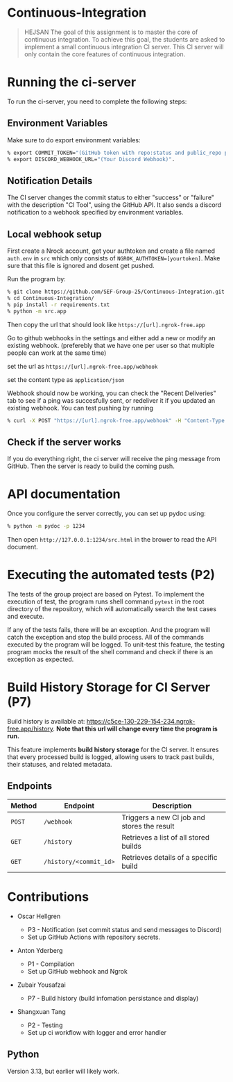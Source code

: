 # Continuous-Integration
>HEJSAN
The goal of this assignment is to master the core of continuous integration. To achieve this goal, the students are asked to implement a small continuous integration CI server. This CI server will only contain the core features of continuous integration.

# Running the ci-server

To run the ci-server, you need to complete the following steps:

## Environment Variables
Make sure to do export environment variables:
```bash
% export COMMIT_TOKEN="(GitHub token with repo:status and public_repo permissions)"
% export DISCORD_WEBHOOK_URL="(Your Discord Webhook)".
```

## Notification Details
The CI server changes the commit status to either "success" or "failure" with the description "CI Tool", using the GitHub API. It also sends a discord notification to a webhook specified by environment variables.

## Local webhook setup

First create a Nrock account, get your authtoken and create a file named `auth.env` in `src` which only consists of `NGROK_AUTHTOKEN=[yourtoken]`. Make sure that this file is ignored and dosent get pushed.

Run the program by:
```bash
% git clone https://github.com/SEF-Group-25/Continuous-Integration.git
% cd Continuous-Integration/
% pip install -r requirements.txt
% python -m src.app
```
Then copy the url that should look like `https://[url].ngrok-free.app`

Go to github webhooks in the settings and either add a new or modify an existing webhook. (preferebly that we have one per user so that multiple people can work at the same time)

set the url as `https://[url].ngrok-free.app/webhook`

set the content type as `application/json`

Webhook should now be working, you can check the "Recent Deliveries" tab to see if a ping was succesfully sent, or redeliver it if you updated an existing webhook. You can test pushing by running
```bash
% curl -X POST "https://[url].ngrok-free.app/webhook" -H "Content-Type: application/json" -H "X-GitHub-Event: push" -d "{\"ref\": \"refs/heads/assessment\", \"after\": \"commit_id_example\"}"
```

## Check if the server works

If you do everything right, the ci server will receive the ping message from GitHub. Then the server is ready to build the coming push.

# API documentation

Once you configure the server correctly, you can set up pydoc using:
```bash
% python -m pydoc -p 1234
```
Then open `http://127.0.0.1:1234/src.html` in the brower to read the API document.

# Executing the automated tests (P2)

The tests of the group project are based on Pytest. To implement the execution of test, the program runs shell command `pytest` in the root directory of the repository, which will automatically search the test cases and execute. 

If any of the tests fails, there will be an exception. And the program will catch the exception and stop the build process. All of the commands executed by the program will be logged. To unit-test this feature, the testing program mocks the result of the shell command and check if there is an exception as expected.


# Build History Storage for CI Server (P7)

Build history is available at: https://c5ce-130-229-154-234.ngrok-free.app/history.
**Note that this url will change every time the program is run.**

This feature implements **build history storage** for the CI server. It ensures that every processed build is logged, allowing users to track past builds, their statuses, and related metadata.

## Endpoints

| Method | Endpoint               | Description                                 |
| ------ | ---------------------- | ------------------------------------------- |
| `POST` | `/webhook`             | Triggers a new CI job and stores the result |
| `GET`  | `/history`             | Retrieves a list of all stored builds       |
| `GET`  | `/history/<commit_id>` | Retrieves details of a specific build       |

# Contributions
* Oscar Hellgren
  * P3 - Notification (set commit status and send messages to Discord)
  * Set up GitHub Actions with repository secrets.

* Anton Yderberg
  * P1 - Compilation
  * Set up GitHub webhook and Ngrok
    
* Zubair Yousafzai
  * P7 - Build history (build infomation persistance and display)
    
* Shangxuan Tang
  * P2 - Testing
  * Set up ci workflow with logger and error handler

 ## Python 
 Version 3.13, but earlier will likely work.
